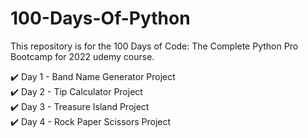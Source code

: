 # 100-Days-Of-Python
This repository is for the 100 Days of Code: The Complete Python Pro Bootcamp for 2022 udemy course.


:heavy_check_mark: Day 1 - Band Name Generator Project
</br>
:heavy_check_mark: Day 2 - Tip Calculator Project
</br>
:heavy_check_mark: Day 3 - Treasure Island Project
</br>
:heavy_check_mark: Day 4 - Rock Paper Scissors Project